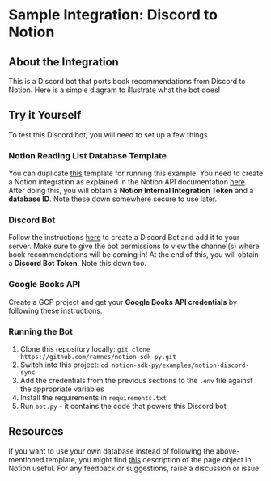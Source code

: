 # Sample Integration: Discord to Notion

## About the Integration 
This is a Discord bot that ports book recommendations from Discord to Notion. Here is a simple diagram to illustrate what the bot does!

## Try it Yourself
To test this Discord bot, you will need to set up a few things

### Notion Reading List Database Template
You can duplicate [this](https://www.notion.so/e2b278fd05574df694833e6790e02340?v=34c458559056411d8cbd3bc3a7f406d6) template for running this example. You need to create a Notion integration as explained in the Notion API documentation [here](https://developers.notion.com/docs).
After doing this, you will obtain a **Notion Internal Integration Token** and a **database ID**. Note these down somewhere secure to use later.

### Discord Bot
Follow the instructions [here](https://realpython.com/how-to-make-a-discord-bot-python/) to create a Discord Bot and add it to your server. Make sure to give the bot permissions to view the channel(s) where book recommendations will be coming in! At the end of this, you will obtain a **Discord Bot Token**. Note this down too.

### Google Books API
Create a GCP project and get your **Google Books API credentials** by following [these](https://developers.google.com/books/docs/v1/using) instructions.

### Running the Bot
1. Clone this repository locally: `git clone https://github.com/ramnes/notion-sdk-py.git`
2. Switch into this project: `cd notion-sdk-py/examples/notion-discord-sync`
3. Add the credentials from the previous sections to the `.env` file against the appropriate variables
4. Install the requirements in `requirements.txt`
5. Run `bot.py` - it contains the code that powers this Discord bot

## Resources
If you want to use your own database instead of following the above-mentioned template, you might find [this](https://developers.notion.com/reference/page#page-property-value) description of the page object in Notion useful.
For any feedback or suggestions, raise a discussion or issue!
